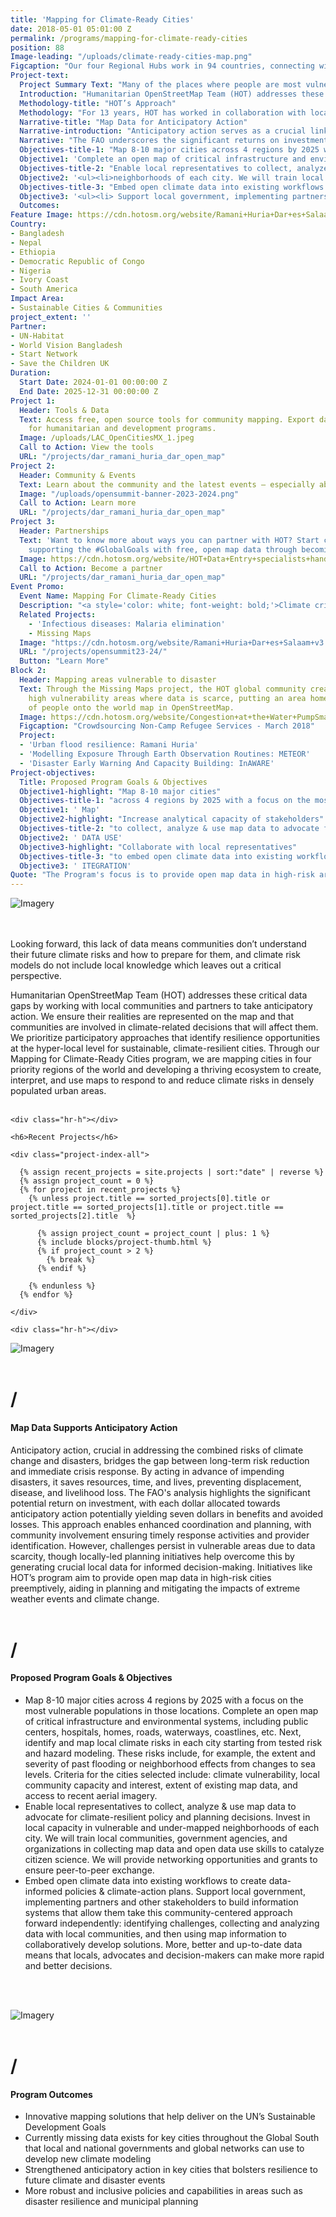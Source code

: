 ```yaml
---
title: 'Mapping for Climate-Ready Cities'
date: 2018-05-01 05:01:00 Z
permalink: /programs/mapping-for-climate-ready-cities
position: 88
Image-leading: "/uploads/climate-ready-cities-map.png"
Figcaption: "Our four Regional Hubs work in 94 countries, connecting with local organizations, government agencies, international networks, and others to ground truth map data and get locally created maps into the hands of decision-makers."
Project-text:
  Project Summary Text: "Many of the places where people are most vulnerable to climate change are not represented on the map, and communities and decision-makers do not have reliable data to mitigate the risks of the multiple, converging crises they currently face."
  Introduction: "Humanitarian OpenStreetMap Team (HOT) addresses these critical data gaps by working with local communities and partners to take anticipatory action. We ensure their realities are represented on the map and that communities are involved in climate-related decisions that will affect them. We prioritize participatory approaches that identify resilience opportunities at the hyper-local level for sustainable, climate-resilient cities. Through our Mapping for Climate-Ready Cities program, <strong>we are mapping cities in four priority regions of the world</strong> and developing a thriving ecosystem to create, interpret, and use maps to respond to and reduce climate risks in densely populated urban areas."
  Methodology-title: "HOT’s Approach"
  Methodology: "For 13 years, HOT has worked in collaboration with local communities to put the places they live on the world map. Our global community of 600K+ volunteers map buildings, roads, and key infrastructure on OpenStreetMap (OSM), a free open source map of the world. Our four Regional Hubs work in 94 countries, connecting with local organizations, government agencies, international networks, and others to ground truth map data and get locally created maps into the hands of decision-makers. Community knowledge, needs, and solutions are at the center, with HOT facilitating the end-to-end process of identifying missing data, mapping, analyzing data, and using that data effectively." 
  Narrative-title: "Map Data for Anticipatory Action"
  Narrative-introduction: "Anticipatory action serves as a crucial link between long-term disaster risk reduction and immediate humanitarian response, particularly amidst the compounded threats of climate change and disasters. By leveraging hazard forecasts, preemptive measures can be taken to mitigate crises, thereby saving resources, time, and averting displacement, disease, and livelihood losses."
  Narrative: "The FAO underscores the significant returns on investment, estimating a sevenfold benefit for every dollar spent on anticipatory action. This proactive approach enables enhanced coordination and community involvement, facilitating early determination of response strategies and providers through ample time for training and capacity building. Despite challenges posed by data scarcity, locally-led planning emerges as pivotal for fostering inclusivity and informed decision-making. Initiatives like HOT's program to provide open map data in high-risk areas prior to disasters aim to bolster preparedness and mitigation efforts against extreme weather and climate events."
  Objectives-title-1: "Map 8-10 major cities across 4 regions by 2025 with a focus on the most vulnerable populations in those locations. "
  Objective1: 'Complete an open map of critical infrastructure and environmental systems, including public centers, hospitals, homes, roads, waterways, coastlines, etc. Next, identify and map local climate risks in each city starting from tested risk and hazard modeling. These risks include, for example, the extent and severity of past flooding or neighborhood effects from changes to sea levels. Criteria for the cities selected include: climate vulnerability, local community capacity and interest, extent of existing map data, and access to recent aerial imagery.'
  Objectives-title-2: "Enable local representatives to collect, analyze & use map data to advocate for climate-resilient policy and planning decisions."
  Objective2: '<ul><li>neighborhoods of each city. We will train local communities, government agencies, and organizations in collecting map data and open data use skills to catalyze citizen science. We will provide networking opportunities and grants to ensure peer-to-peer exchange.</li></ul>'
  Objectives-title-3: "Embed open climate data into existing workflows to create data-informed policies & climate-action plans."
  Objective3: '<ul><li> Support local government, implementing partners and other stakeholders to build information systems that allow them take this community-centered approach forward independently: identifying challenges, collecting and analyzing data with local communities, and then using map information to collaboratively develop solutions. More, better and up-to-date data means that locals, advocates and decision-makers can make more rapid and better decisions.</li></ul>'
  Outcomes:
Feature Image: https://cdn.hotosm.org/website/Ramani+Huria+Dar+es+Salaam+v3.jpg
Country:
- Bangladesh
- Nepal
- Ethiopia
- Democratic Republic of Congo
- Nigeria
- Ivory Coast
- South America
Impact Area:
- Sustainable Cities & Communities
project_extent: ''
Partner:
- UN-Habitat
- World Vision Bangladesh
- Start Network
- Save the Children UK
Duration:
  Start Date: 2024-01-01 00:00:00 Z
  End Date: 2025-12-31 00:00:00 Z
Project 1:
  Header: Tools & Data
  Text: Access free, open source tools for community mapping. Export data from OpenStreetMap
    for humanitarian and development programs.
  Image: /uploads/LAC_OpenCitiesMX_1.jpeg
  Call to Action: View the tools
  URL: "/projects/dar_ramani_huria_dar_open_map"
Project 2:
  Header: Community & Events
  Text: Learn about the community and the latest events — especially about the Open Summit 2023, a decentralized, year-long program of 13 global, regional, and local conferences.
  Image: "/uploads/opensummit-banner-2023-2024.png"
  Call to Action: Learn more
  URL: "/projects/dar_ramani_huria_dar_open_map"
Project 3:
  Header: Partnerships
  Text: 'Want to know more about ways you can partner with HOT? Start creating and
    supporting the #GlobalGoals with free, open map data through becoming a partner.'
  Image: https://cdn.hotosm.org/website/HOT+Data+Entry+specialists+handed+over+framed,+printed+maps+back+to+the+village+offices.+HOT+IndonesiaRiyadi+Wibowo+cropped.jpeg
  Call to Action: Become a partner
  URL: "/projects/dar_ramani_huria_dar_open_map"
Event Promo: 
  Event Name: Mapping For Climate-Ready Cities
  Description: "<a style='color: white; font-weight: bold;'>Climate crises, inherently geographic, however, many vulnerable areas lack representation on maps, leaving communities and decision-makers without reliable data to address the converging crises they face.</a>"
  Related Projects:
    - 'Infectious diseases: Malaria elimination'
    - Missing Maps
  Image: "https://cdn.hotosm.org/website/Ramani+Huria+Dar+es+Salaam+v3.jpg"
  URL: "/projects/opensummit23-24/"
  Button: "Learn More"
Block 2:
  Header: Mapping areas vulnerable to disaster
  Text: Through the Missing Maps project, the HOT global community creates maps of
    high vulnerability areas where data is scarce, putting an area home to millions
    of people onto the world map in OpenStreetMap.
  Image: https://cdn.hotosm.org/website/Congestion+at+the+Water+PumpSmall.jpg
  Figcaption: "Crowdsourcing Non-Camp Refugee Services - March 2018"
  Project:
  - 'Urban flood resilience: Ramani Huria'
  - 'Modelling Exposure Through Earth Observation Routines: METEOR'
  - 'Disaster Early Warning And Capacity Building: InAWARE'
Project-objectives:
  Title: Proposed Program Goals & Objectives
  Objective1-highlight: "Map 8-10 major cities"
  Objectives-title-1: "across 4 regions by 2025 with a focus on the most vulnerable populations in those locations. "
  Objective1: ' Map'
  Objective2-highlight: "Increase analytical capacity of stakeholders"
  Objectives-title-2: "to collect, analyze & use map data to advocate for climate-resilient policy and planning decisions."
  Objective2: ' DATA USE'
  Objective3-highlight: "Collaborate with local representatives"
  Objectives-title-3: "to embed open climate data into existing workflows to create data-informed policies & climate-action plans."
  Objective3: ' ITEGRATION'
Quote: "The Program's focus is to provide open map data in high-risk areas prior to disasters to bolster preparedness and mitigation efforts against extreme weather and climate events."
---
```


![Imagery](/uploads/climate-ready-cities-map.png)

<br>
<br>
Looking forward, this lack of data means communities don’t understand their future climate risks and how to prepare for them, and climate risk models do not include local knowledge which leaves out a critical perspective.

Humanitarian OpenStreetMap Team (HOT) addresses these critical data gaps by working with local communities and partners to take anticipatory action. We ensure their realities are represented on the map and that communities are involved in climate-related decisions that will affect them. We prioritize participatory approaches that identify resilience opportunities at the hyper-local level for sustainable, climate-resilient cities. Through our Mapping for Climate-Ready Cities program, we are mapping cities in four priority regions of the world and developing a thriving ecosystem to create, interpret, and use maps to respond to and reduce climate risks in densely populated urban areas.
<br>
<br>

<div class="container">

    <div class="hr-h"></div>

    <h6>Recent Projects</h6>

    <div class="project-index-all">

      {% assign recent_projects = site.projects | sort:"date" | reverse %}
      {% assign project_count = 0 %}
      {% for project in recent_projects %}
        {% unless project.title == sorted_projects[0].title or project.title == sorted_projects[1].title or project.title == sorted_projects[2].title  %}

          {% assign project_count = project_count | plus: 1 %}
          {% include blocks/project-thumb.html %}
          {% if project_count > 2 %}
            {% break %}
          {% endif %}

        {% endunless %}
      {% endfor %}

    </div>

    <div class="hr-h"></div>
</div>



![Imagery](https://cdn.hotosm.org/website/Ramani+Huria+TZ+2.jpg)
<br>
<br>
<h1>/</h1><h4>Map Data Supports Anticipatory Action</h4>

Anticipatory action, crucial in addressing the combined risks of climate change and disasters, bridges the gap between long-term risk reduction and immediate crisis response. By acting in advance of impending disasters, it saves resources, time, and lives, preventing displacement, disease, and livelihood loss. The FAO's analysis highlights the significant potential return on investment, with each dollar allocated towards anticipatory action potentially yielding seven dollars in benefits and avoided losses. This approach enables enhanced coordination and planning, with community involvement ensuring timely response activities and provider identification. However, challenges persist in vulnerable areas due to data scarcity, though locally-led planning initiatives help overcome this by generating crucial local data for informed decision-making. Initiatives like HOT’s program aim to provide open map data in high-risk cities preemptively, aiding in planning and mitigating the impacts of extreme weather events and climate change.
<br>
<br>

<h1>/</h1><h4>Proposed Program Goals & Objectives</h4>

- Map 8-10 major cities across 4 regions by 2025 with a focus on the most vulnerable populations in those locations. Complete an open map of critical infrastructure and environmental systems, including public centers, hospitals, homes, roads, waterways, coastlines, etc. Next, identify and map local climate risks in each city starting from tested risk and hazard modeling. These risks include, for example, the extent and severity of past flooding or neighborhood effects from changes to sea levels. Criteria for the cities selected include: climate vulnerability, local community capacity and interest, extent of existing map data, and access to recent aerial imagery. 
- Enable local representatives to collect, analyze & use map data to advocate for climate-resilient policy and planning decisions. Invest in local capacity in vulnerable and under-mapped neighborhoods of each city. We will train local communities, government agencies, and organizations in collecting map data and open data use skills to catalyze citizen science. We will provide networking opportunities and grants to ensure peer-to-peer exchange.
- Embed open climate data into existing workflows to create data-informed policies & climate-action plans.  Support local government, implementing partners and other stakeholders to build information systems that allow them take this community-centered approach forward independently: identifying challenges, collecting and analyzing data with local communities, and then using map information to collaboratively develop solutions. More, better and up-to-date data means that locals, advocates and decision-makers can make more rapid and better decisions.
<br>
<br>

![Imagery](https://cdn.hotosm.org/website/Bangladesh_IOM_Rohingya_refugee_camp_Kutupalong_Area_20180424.jpg)
<br>
<br>
<h1>/</h1><h4>Program Outcomes</h4>

- Innovative mapping solutions that help deliver on the UN’s Sustainable Development Goals
- Currently missing data exists for key cities throughout the Global South that local and national governments and global networks can use to develop new climate modeling
- Strengthened anticipatory action in key cities that bolsters resilience to future climate and disaster events
- More robust and inclusive policies and capabilities in areas such as disaster resilience and municipal planning



